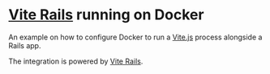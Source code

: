 # [Vite Rails](https://github.com/ElMassimo/vite_rails) running on Docker

An example on how to configure Docker to run a [Vite.js](http://vitejs.dev/) process alongside a Rails app.

The integration is powered by [Vite Rails](https://github.com/ElMassimo/vite_rails).
